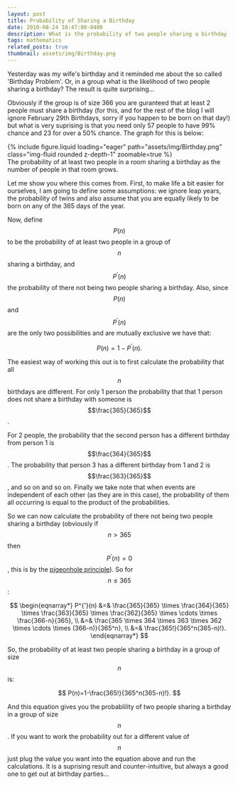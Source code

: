 ```yaml
---
layout: post
title: Probability of Sharing a Birthday
date: 2010-08-24 18:47:00-0400
description: What is the probability of two people sharing a birthday
tags: mathematics
related_posts: true
thumbnail: assets/img/Birthday.png
---
```


Yesterday was my wife's birthday and it reminded me about the so called 'Birthday Problem'. Or, in a group what is the likelihood of two people sharing a birthday? The result is quite surprising...

Obviously if the group is of size 366 you are guranteed that at least 2 people must share a birthday (for this, and for the rest of the blog I will ignore February 29th Birthdays, sorry if you happen to be born on that day!) but what is very suprising is that you need only 57 people to have 99% chance and 23 for over a 50% chance. The graph for this is below:

<div class="row mt-3">
    <div class="col-sm mt-3 mt-md-0">
        {% include figure.liquid loading="eager" path="assets/img/Birthday.png" class="img-fluid rounded z-depth-1" zoomable=true %}
    </div>
</div>
<div class="caption">
    The probability of at least two people in a room sharing a birthday as the number of people in that room grows.
</div>

Let me show you where this comes from. First, to make life a bit easier for ourselves, I am going to define some assumptions: we ignore leap years, the probability of twins and also assume that you are equally likely to be born on any of the 365 days of the year.

Now, define $$P(n)$$ to be the probability of at least two people in a group of $$n$$ sharing a birthday, and $$P^{'}(n)$$ the probability of there not being two people sharing a birthday. Also, since $$P(n)$$ and $$P^{'}(n)$$ are the only two possibilities and are mutually exclusive we have that:

$$
P(n)=1-P^{'}(n).
$$

The easiest way of working this out is to first calculate the probability that all $$n$$ birthdays are different. For only 1 person the probability that that 1 person does not share a birthday with someone is $$\frac{365}{365}$$.

For 2 people, the probability that the second person has a different birthday from person 1 is $$\frac{364}{365}$$. The probability that person 3 has a different birthday from 1 and 2 is $$\frac{363}{365}$$, and so on and so on. Finally we take note that when events are independent of each other (as they are in this case), the probability of them all occurring is equal to the product of the probabilities.

So we can now calculate the probability of there not being two people sharing a birthday (obviously if $$n > 365$$ then $$P^{'}(n)=0$$, this is by the [pigeonhole principle](https://en.wikipedia.org/wiki/Pigeonhole_principle)). So for $$n \le 365$$:

$$
\begin{eqnarray*}
P^{'}(n) &=& \frac{365}{365} \times \frac{364}{365} \times \frac{363}{365} \times \frac{362}{365} \times \cdots \times \frac{366-n}{365}, \\
&=& \frac{365 \times 364 \times 363 \times 362 \times \cdots \times (366-n)}{365^n}, \\
&=& \frac{365!}{365^n(365-n)!}.
\end{eqnarray*}
$$

So, the probability of at least two people sharing a birthday in a group of size $$n$$ is:

$$
P(n)=1-\frac{365!}{365^n(365-n)!}.
$$

And this equation gives you the probablility of two people sharing a birthday in a group of size $$n$$. If you want to work the probability out for a different value of $$n$$ just plug the value you want into the equation above and run the calculations. It is a suprising result and counter-intuitive, but always a good one to get out at birthday parties...
